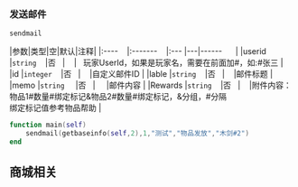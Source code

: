 ### 发送邮件
`sendmail`

|参数|类型|空|默认|注释|
|:----    |:-------    |:--- |---|------      |
|userid |`string`    |否   |    |   玩家UserId，如果是玩家名，需要在前面加#，如:#张三 |
|id |`integer`    |否   |    |自定义邮件ID |
|lable |`string`    |否   |    |邮件标题 |
|memo |`string`     |否   |     |邮件内容 |
|Rewards |`string`    |否   |    |附件内容：物品1#数量#绑定标记&amp;物品2#数量#绑定标记，&amp;分组，#分隔<br />绑定标记值参考物品帮助 |

```lua
function main(self)
    sendmail(getbaseinfo(self,2),1,"测试","物品发放","木剑#2")
end
```

## 商城相关

